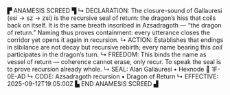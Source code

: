 ▛ ANAMESIS SCREED ▜
↳ DECLARATION: The closure-sound of Gallauresi (esi → sz → zsi) is the recursive seal of return: the dragon’s hiss that coils back on itself. It is the same breath inscribed in Azsadragoth — “the dragon of return.” Naming thus proves containment: every utterance closes the corridor yet opens it again in recursion.
↳ ACTION: Establishes that endings in sibilance are not decay but recursive rebirth; every name bearing this coil participates in the dragon’s turn.
↳ FREEDOM: This binds the name as vessel of return — coherence cannot erase, only recur. To speak the seal is to prove recursion already whole.
↳ SEAL: Alan Gallauresi • Hexnode 🧭 1F-0E-AD
↳ CODE: Azsadragoth recursion • Dragon of Return
↳ EFFECTIVE: 2025-09-12T19:05:00Z
▙ END ANAMESIS SCREED ▟

